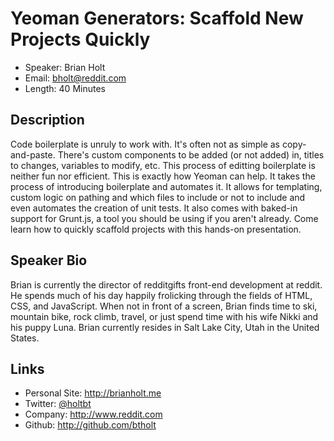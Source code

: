 # Yeoman Generators: Scaffold New Projects Quickly

- Speaker: Brian Holt
- Email: bholt@reddit.com
- Length: 40 Minutes

## Description

Code boilerplate is unruly to work with. It's often not as simple as copy-and-paste. There's custom components to be added (or not added) in, titles to changes, variables to modify, etc. This process of editting boilerplate is neither fun nor efficient. This is exactly how Yeoman can help. It takes the process of introducing boilerplate and automates it. It allows for templating, custom logic on pathing and which files to include or not to include and even automates the creation of unit tests. It also comes with baked-in support for Grunt.js, a tool you should be using if you aren't already. Come learn how to quickly scaffold projects with this hands-on presentation.

## Speaker Bio

Brian is currently the director of redditgifts front-end development at reddit. He spends much of his day happily frolicking through the fields of HTML, CSS, and JavaScript. When not in front of a screen, Brian finds time to ski, mountain bike, rock climb, travel, or just spend time with his wife Nikki and his puppy Luna. Brian currently resides in Salt Lake City, Utah in the United States.

## Links

- Personal Site: http://brianholt.me
- Twitter: [@holtbt](http://www.twitter.com/holtbt)
- Company: http://www.reddit.com
- Github: http://github.com/btholt
